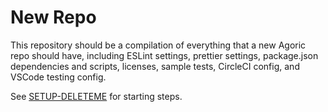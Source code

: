 # New Repo

This repository should be a compilation of everything that a new
Agoric repo should have, including ESLint settings, prettier settings,
package.json dependencies and scripts, licenses, sample tests, CircleCI config, and
VSCode testing config.

See [SETUP-DELETEME](SETUP-DELETEME.md) for starting steps.
